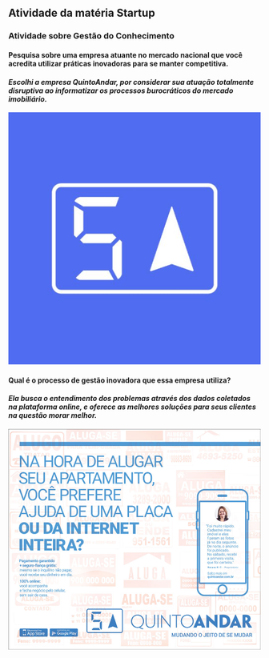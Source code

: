 ## Atividade da matéria Startup
### Atividade sobre Gestão do Conhecimento
#### **Pesquisa sobre uma empresa atuante no mercado nacional que você acredita utilizar práticas inovadoras para se manter competitiva.**
#### *Escolhi a empresa QuintoAndar, por considerar sua atuação totalmente disruptiva ao informatizar os processos burocráticos do mercado imobiliário.* 

![QuintoAndar](QuintoAndarLogo.jpg)

#### **Qual é o processo de gestão inovadora que essa empresa utiliza?**
#### *Ela busca o entendimento dos problemas através dos dados coletados na plataforma online, e oferece as melhores soluções para seus clientes na questão morar melhor.* 

![Headhunter](QuintoAndarGestao.png)
